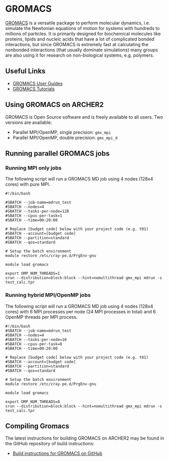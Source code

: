 # GROMACS

[GROMACS](http://www.gromacs.org/) is a versatile package to perform
molecular dynamics, i.e. simulate the Newtonian equations of motion for
systems with hundreds to millions of particles. It is primarily designed
for biochemical molecules like proteins, lipids and nucleic acids that
have a lot of complicated bonded interactions, but since GROMACS is
extremely fast at calculating the nonbonded interactions (that usually
dominate simulations) many groups are also using it for research on
non-biological systems, e.g. polymers.

## Useful Links

  - [GROMACS User Guides](http://manual.gromacs.org/documentation/)
  - [GROMACS Tutorials](http://www.gromacs.org/Documentation/Tutorials)

## Using GROMACS on ARCHER2

GROMACS is Open Source software and is freely available to all users.
Two versions are available:

  - Parallel MPI/OpenMP, single precision: `gmx_mpi`
  - Parallel MPI/OpenMP, double precision: `gmx_mpi_d`

## Running parallel GROMACS jobs

### Running MPI only jobs

The following script will run a GROMACS MD job using 4 nodes (128x4
cores) with pure MPI.

```
#!/bin/bash

#SBATCH --job-name=mdrun_test
#SBATCH --nodes=4
#SBATCH --tasks-per-node=128
#SBATCH --cpus-per-task=1
#SBATCH --time=00:20:00

# Replace [budget code] below with your project code (e.g. t01)
#SBATCH --account=[budget code]
#SBATCH --partition=standard
#SBATCH --qos=standard

# Setup the batch environment
module restore /etc/cray-pe.d/PrgEnv-gnu

module load gromacs

export OMP_NUM_THREADS=1 
srun --distribution=block:block --hint=nomultithread gmx_mpi mdrun -s test_calc.tpr
```

### Running hybrid MPI/OpenMP jobs

The following script will run a GROMACS MD job using 4 nodes (128x4
cores) with 6 MPI processes per node (24 MPI processes in total) and 6
OpenMP threads per MPI process.

```
#!/bin/bash
#SBATCH --job-name=mdrun_test
#SBATCH --nodes=4
#SBATCH --tasks-per-node=16
#SBATCH --cpus-per-task=8
#SBATCH --time=00:20:00

# Replace [budget code] below with your project code (e.g. t01)
#SBATCH --account=[budget code]
#SBATCH --partition=standard
#SBATCH --qos=standard

# Setup the batch environment
module restore /etc/cray-pe.d/PrgEnv-gnu

module load gromacs

export OMP_NUM_THREADS=8
srun --distribution=block:block --hint=nomultithread gmx_mpi mdrun -s test_calc.tpr
```

## Compiling Gromacs

The latest instructions for building GROMACS on ARCHER2 may be found in
the GitHub repository of build instructions:

   - [Build instructions for GROMACS on
     GitHub](https://github.com/hpc-uk/build-instructions/tree/main/apps/GROMACS)
